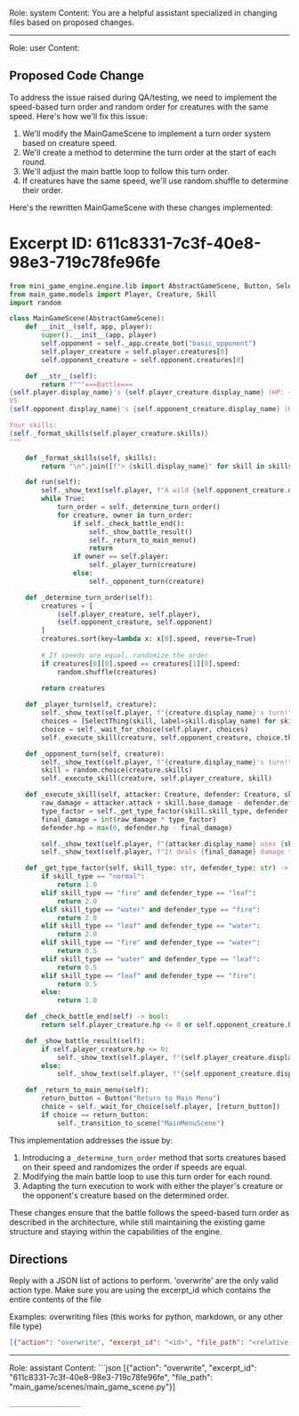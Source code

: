 Role: system
Content: You are a helpful assistant specialized in changing files based on proposed changes.
__________________
Role: user
Content: 
## Proposed Code Change
To address the issue raised during QA/testing, we need to implement the speed-based turn order and random order for creatures with the same speed. Here's how we'll fix this issue:

1. We'll modify the MainGameScene to implement a turn order system based on creature speed.
2. We'll create a method to determine the turn order at the start of each round.
3. We'll adjust the main battle loop to follow this turn order.
4. If creatures have the same speed, we'll use random.shuffle to determine their order.

Here's the rewritten MainGameScene with these changes implemented:

# Excerpt ID: 611c8331-7c3f-40e8-98e3-719c78fe96fe
```python main_game/scenes/main_game_scene.py
from mini_game_engine.engine.lib import AbstractGameScene, Button, SelectThing
from main_game.models import Player, Creature, Skill
import random

class MainGameScene(AbstractGameScene):
    def __init__(self, app, player):
        super().__init__(app, player)
        self.opponent = self._app.create_bot("basic_opponent")
        self.player_creature = self.player.creatures[0]
        self.opponent_creature = self.opponent.creatures[0]

    def __str__(self):
        return f"""===Battle===
{self.player.display_name}'s {self.player_creature.display_name} (HP: {self.player_creature.hp}/{self.player_creature.max_hp})
VS
{self.opponent.display_name}'s {self.opponent_creature.display_name} (HP: {self.opponent_creature.hp}/{self.opponent_creature.max_hp})

Your skills:
{self._format_skills(self.player_creature.skills)}
"""

    def _format_skills(self, skills):
        return "\n".join([f"> {skill.display_name}" for skill in skills])

    def run(self):
        self._show_text(self.player, f"A wild {self.opponent_creature.display_name} appears!")
        while True:
            turn_order = self._determine_turn_order()
            for creature, owner in turn_order:
                if self._check_battle_end():
                    self._show_battle_result()
                    self._return_to_main_menu()
                    return
                if owner == self.player:
                    self._player_turn(creature)
                else:
                    self._opponent_turn(creature)

    def _determine_turn_order(self):
        creatures = [
            (self.player_creature, self.player),
            (self.opponent_creature, self.opponent)
        ]
        creatures.sort(key=lambda x: x[0].speed, reverse=True)
        
        # If speeds are equal, randomize the order
        if creatures[0][0].speed == creatures[1][0].speed:
            random.shuffle(creatures)
        
        return creatures

    def _player_turn(self, creature):
        self._show_text(self.player, f"{creature.display_name}'s turn!")
        choices = [SelectThing(skill, label=skill.display_name) for skill in creature.skills]
        choice = self._wait_for_choice(self.player, choices)
        self._execute_skill(creature, self.opponent_creature, choice.thing)

    def _opponent_turn(self, creature):
        self._show_text(self.player, f"{creature.display_name}'s turn!")
        skill = random.choice(creature.skills)
        self._execute_skill(creature, self.player_creature, skill)

    def _execute_skill(self, attacker: Creature, defender: Creature, skill: Skill):
        raw_damage = attacker.attack + skill.base_damage - defender.defense
        type_factor = self._get_type_factor(skill.skill_type, defender.creature_type)
        final_damage = int(raw_damage * type_factor)
        defender.hp = max(0, defender.hp - final_damage)

        self._show_text(self.player, f"{attacker.display_name} uses {skill.display_name}!")
        self._show_text(self.player, f"It deals {final_damage} damage to {defender.display_name}!")

    def _get_type_factor(self, skill_type: str, defender_type: str) -> float:
        if skill_type == "normal":
            return 1.0
        elif skill_type == "fire" and defender_type == "leaf":
            return 2.0
        elif skill_type == "water" and defender_type == "fire":
            return 2.0
        elif skill_type == "leaf" and defender_type == "water":
            return 2.0
        elif skill_type == "fire" and defender_type == "water":
            return 0.5
        elif skill_type == "water" and defender_type == "leaf":
            return 0.5
        elif skill_type == "leaf" and defender_type == "fire":
            return 0.5
        else:
            return 1.0

    def _check_battle_end(self) -> bool:
        return self.player_creature.hp <= 0 or self.opponent_creature.hp <= 0

    def _show_battle_result(self):
        if self.player_creature.hp <= 0:
            self._show_text(self.player, f"{self.player_creature.display_name} fainted! You lose!")
        else:
            self._show_text(self.player, f"{self.opponent_creature.display_name} fainted! You win!")

    def _return_to_main_menu(self):
        return_button = Button("Return to Main Menu")
        choice = self._wait_for_choice(self.player, [return_button])
        if choice == return_button:
            self._transition_to_scene("MainMenuScene")
```

This implementation addresses the issue by:

1. Introducing a `_determine_turn_order` method that sorts creatures based on their speed and randomizes the order if speeds are equal.
2. Modifying the main battle loop to use this turn order for each round.
3. Adapting the turn execution to work with either the player's creature or the opponent's creature based on the determined order.

These changes ensure that the battle follows the speed-based turn order as described in the architecture, while still maintaining the existing game structure and staying within the capabilities of the engine.

## Directions
Reply with a JSON list of actions to perform. 'overwrite' are the only valid action type. 
Make sure you are using the excerpt_id which contains the entire contents of the file

Examples:
overwriting files (this works for python, markdown, or any other file type)
```json output_example1
[{"action": "overwrite", "excerpt_id": "<id>", "file_path": "<relative file path>"}]
```

__________________
Role: assistant
Content: ```json
[{"action": "overwrite", "excerpt_id": "611c8331-7c3f-40e8-98e3-719c78fe96fe", "file_path": "main_game/scenes/main_game_scene.py"}]
```
__________________
